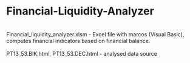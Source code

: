 # Financial-Liquidity-Analyzer
<br>Financial_liquidity_analyzer.xlsm - Excel file with marcos (Visual Basic), computes financial indicators based on financial balance.</br>
<br>PT13_53.BIK.html, PT13_53.DEC.html - analysed data source </br> 
